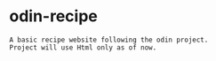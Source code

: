# odin-recipe
    A basic recipe website following the odin project.
    Project will use Html only as of now.
